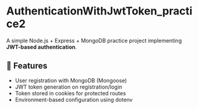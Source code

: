 # AuthenticationWithJwtToken_practice2

A simple Node.js + Express + MongoDB practice project implementing **JWT-based authentication**.

## 🚀 Features

- User registration with MongoDB (Mongoose)
- JWT token generation on registration/login
- Token stored in cookies for protected routes
- Environment-based configuration using dotenv



